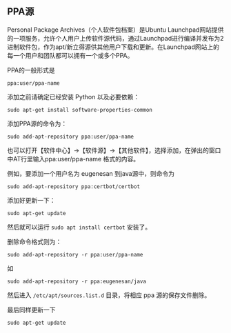 ## PPA源

Personal Package Archives（个人软件包档案）是Ubuntu Launchpad网站提供的一项服务，允许个人用户上传软件源代码，通过Launchpad进行编译并发布为2进制软件包，作为apt/新立得源供其他用户下载和更新。在Launchpad网站上的每一个用户和团队都可以拥有一个或多个PPA。

PPA的一般形式是 

```
ppa:user/ppa-name  
```

添加之前请确定已经安装 Python 以及必要依赖：

```
sudo apt-get install software-properties-common
```

添加PPA源的命令为：

```
sudo add-apt-repository ppa:user/ppa-name
```

也可以打开【软件中心】->【软件源】->【其他软件】，选择添加，在弹出的窗口中AT行里输入ppa:user/ppa-name 格式的内容。

例如，要添加一个用户名为 eugenesan 到java源中，则命令为

```
sudo add-apt-repository ppa:certbot/certbot
```

添加好更新一下： 

```
sudo apt-get update
```

然后就可以运行 `sudo apt install certbot` 安装了。

删除命令格式则为：

```
sudo add-apt-repository -r ppa:user/ppa-name
```

如 

```
sudo add-apt-repository -r ppa:eugenesan/java
```
然后进入 `/etc/apt/sources.list.d` 目录，将相应 ppa 源的保存文件删除。

最后同样更新一下

```
sudo apt-get update
```